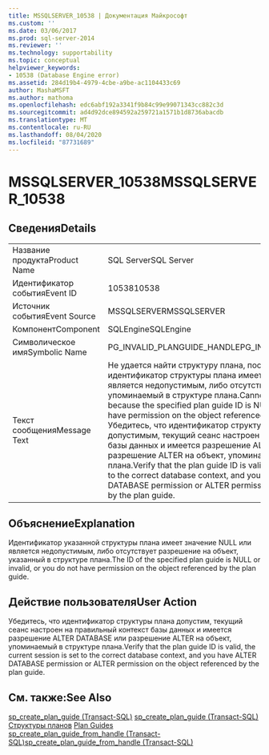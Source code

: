 ```yaml
---
title: MSSQLSERVER_10538 | Документация Майкрософт
ms.custom: ''
ms.date: 03/06/2017
ms.prod: sql-server-2014
ms.reviewer: ''
ms.technology: supportability
ms.topic: conceptual
helpviewer_keywords:
- 10538 (Database Engine error)
ms.assetid: 284d19b4-4979-4cbe-a9be-ac1104433c69
author: MashaMSFT
ms.author: mathoma
ms.openlocfilehash: edc6abf192a3341f9b84c99e99071343cc882c3d
ms.sourcegitcommit: ad4d92dce894592a259721a1571b1d8736abacdb
ms.translationtype: MT
ms.contentlocale: ru-RU
ms.lasthandoff: 08/04/2020
ms.locfileid: "87731689"
---
```

# <a name="mssqlserver_10538"></a><span data-ttu-id="81ea7-102">MSSQLSERVER_10538</span><span class="sxs-lookup"><span data-stu-id="81ea7-102">MSSQLSERVER_10538</span></span>
    
## <a name="details"></a><span data-ttu-id="81ea7-103">Сведения</span><span class="sxs-lookup"><span data-stu-id="81ea7-103">Details</span></span>  
  
|||  
|-|-|  
|<span data-ttu-id="81ea7-104">Название продукта</span><span class="sxs-lookup"><span data-stu-id="81ea7-104">Product Name</span></span>|<span data-ttu-id="81ea7-105">SQL Server</span><span class="sxs-lookup"><span data-stu-id="81ea7-105">SQL Server</span></span>|  
|<span data-ttu-id="81ea7-106">Идентификатор события</span><span class="sxs-lookup"><span data-stu-id="81ea7-106">Event ID</span></span>|<span data-ttu-id="81ea7-107">10538</span><span class="sxs-lookup"><span data-stu-id="81ea7-107">10538</span></span>|  
|<span data-ttu-id="81ea7-108">Источник события</span><span class="sxs-lookup"><span data-stu-id="81ea7-108">Event Source</span></span>|<span data-ttu-id="81ea7-109">MSSQLSERVER</span><span class="sxs-lookup"><span data-stu-id="81ea7-109">MSSQLSERVER</span></span>|  
|<span data-ttu-id="81ea7-110">Компонент</span><span class="sxs-lookup"><span data-stu-id="81ea7-110">Component</span></span>|<span data-ttu-id="81ea7-111">SQLEngine</span><span class="sxs-lookup"><span data-stu-id="81ea7-111">SQLEngine</span></span>|  
|<span data-ttu-id="81ea7-112">Символическое имя</span><span class="sxs-lookup"><span data-stu-id="81ea7-112">Symbolic Name</span></span>|<span data-ttu-id="81ea7-113">PG_INVALID_PLANGUIDE_HANDLE</span><span class="sxs-lookup"><span data-stu-id="81ea7-113">PG_INVALID_PLANGUIDE_HANDLE</span></span>|  
|<span data-ttu-id="81ea7-114">Текст сообщения</span><span class="sxs-lookup"><span data-stu-id="81ea7-114">Message Text</span></span>|<span data-ttu-id="81ea7-115">Не удается найти структуру плана, поскольку указанный идентификатор структуры плана имеет значение NULL или является недопустимым, либо отсутствует разрешение на объект, упоминаемый в структуре плана.</span><span class="sxs-lookup"><span data-stu-id="81ea7-115">Cannot find the plan guide either because the specified plan guide ID is NULL or invalid, or you do not have permission on the object referenced by the plan guide.</span></span> <span data-ttu-id="81ea7-116">Убедитесь, что идентификатор структуры плана является допустимым, текущий сеанс настроен на правильный контекст базы данных и имеется разрешение ALTER DATABASE или разрешение ALTER на объект, упоминаемый в структуре плана.</span><span class="sxs-lookup"><span data-stu-id="81ea7-116">Verify that the plan guide ID is valid, the current session is set to the correct database context, and you have either ALTER DATABASE permission or ALTER permission on the object referenced by the plan guide.</span></span>|  
  
## <a name="explanation"></a><span data-ttu-id="81ea7-117">Объяснение</span><span class="sxs-lookup"><span data-stu-id="81ea7-117">Explanation</span></span>  
 <span data-ttu-id="81ea7-118">Идентификатор указанной структуры плана имеет значение NULL или является недопустимым, либо отсутствует разрешение на объект, указанный в структуре плана.</span><span class="sxs-lookup"><span data-stu-id="81ea7-118">The ID of the specified plan guide is NULL or invalid, or you do not have permission on the object referenced by the plan guide.</span></span>  
  
## <a name="user-action"></a><span data-ttu-id="81ea7-119">Действие пользователя</span><span class="sxs-lookup"><span data-stu-id="81ea7-119">User Action</span></span>  
 <span data-ttu-id="81ea7-120">Убедитесь, что идентификатор структуры плана допустим, текущий сеанс настроен на правильный контекст базы данных и имеется разрешение ALTER DATABASE или разрешение ALTER на объект, упоминаемый в структуре плана.</span><span class="sxs-lookup"><span data-stu-id="81ea7-120">Verify that the plan guide ID is valid, the current session is set to the correct database context, and you have ALTER DATABASE permission or ALTER permission on the object referenced by the plan guide.</span></span>  
  
## <a name="see-also"></a><span data-ttu-id="81ea7-121">См. также:</span><span class="sxs-lookup"><span data-stu-id="81ea7-121">See Also</span></span>  
 <span data-ttu-id="81ea7-122">[sp_create_plan_guide (Transact-SQL)](/sql/relational-databases/system-stored-procedures/sp-create-plan-guide-transact-sql) </span><span class="sxs-lookup"><span data-stu-id="81ea7-122">[sp_create_plan_guide &#40;Transact-SQL&#41;](/sql/relational-databases/system-stored-procedures/sp-create-plan-guide-transact-sql) </span></span>  
 <span data-ttu-id="81ea7-123">[Структуры планов](../performance/plan-guides.md) </span><span class="sxs-lookup"><span data-stu-id="81ea7-123">[Plan Guides](../performance/plan-guides.md) </span></span>  
 [<span data-ttu-id="81ea7-124">sp_create_plan_guide_from_handle (Transact-SQL)</span><span class="sxs-lookup"><span data-stu-id="81ea7-124">sp_create_plan_guide_from_handle &#40;Transact-SQL&#41;</span></span>](/sql/relational-databases/system-stored-procedures/sp-create-plan-guide-from-handle-transact-sql)  
  
  
